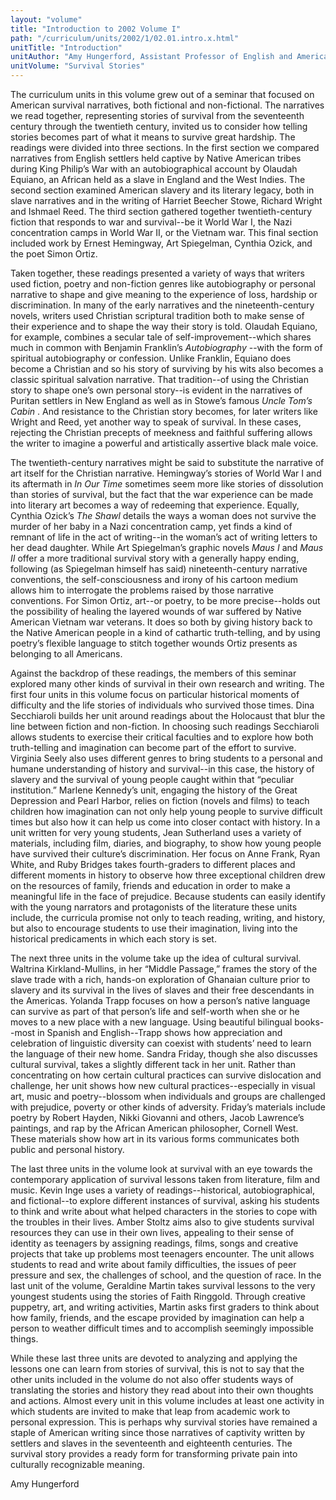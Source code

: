 ```yaml
---
layout: "volume"
title: "Introduction to 2002 Volume I"
path: "/curriculum/units/2002/1/02.01.intro.x.html"
unitTitle: "Introduction"
unitAuthor: "Amy Hungerford, Assistant Professor of English and American Studies"
unitVolume: "Survival Stories"
---
```

<body>
<p>
The curriculum units in this volume grew out of a seminar that focused on American survival narratives, both fictional and non-fictional. The narratives we read together, representing stories of survival from the seventeenth century through the twentieth century, invited us to consider how telling stories becomes part of what it means to survive great hardship. The readings were divided into three sections. In the first section we compared narratives from English settlers held captive by Native American tribes during King Philip’s War with an autobiographical account by Olaudah Equiano, an African held as a slave in England and the West Indies. The second section examined American slavery and its literary legacy, both in slave narratives and in the writing of Harriet Beecher Stowe, Richard Wright and Ishmael Reed. The third section gathered together twentieth-century fiction that responds to war and survival--be it World War I, the Nazi concentration camps in World War II, or the Vietnam war. This final section included work by Ernest Hemingway, Art Spiegelman, Cynthia Ozick, and the poet Simon Ortiz.
</p>
<p>
Taken together, these readings presented a variety of ways that writers used fiction, poetry and non-fiction genres like autobiography or personal narrative to shape and give meaning to the experience of loss, hardship or discrimination. In many of the early narratives and the nineteenth-century novels, writers used Christian scriptural tradition both to make sense of their experience and to shape the way their story is told. Olaudah Equiano, for example, combines a secular tale of self-improvement--which shares much in common with Benjamin Franklin’s
<i>
Autobiography
</i>
--with the form of spiritual autobiography or confession. Unlike Franklin, Equiano does become a Christian and so his story of surviving by his wits also becomes a classic spiritual salvation narrative. That tradition--of using the Christian story to shape one’s own personal story--is evident in the narratives of Puritan settlers in New England as well as in Stowe’s famous
<i>
Uncle Tom’s Cabin
</i>
. And resistance to the Christian story becomes, for later writers like Wright and Reed, yet another way to speak of survival. In these cases, rejecting the Christian precepts of meekness and faithful suffering allows the writer to imagine a powerful and artistically assertive black male voice.
</p>
<p>
The twentieth-century narratives might be said to substitute the narrative of art itself for the Christian narrative. Hemingway’s stories of World War I and its aftermath in
<i>
In Our Time
</i>
sometimes seem more like stories of dissolution than stories of survival, but the fact that the war experience can be made into literary art becomes a way of redeeming that experience. Equally, Cynthia Ozick’s
<i>
The Shawl
</i>
details the ways a woman does not survive the murder of her baby in a Nazi concentration camp, yet finds a kind of remnant of life in the act of writing--in the woman’s act of writing letters to her dead daughter. While Art Spiegelman’s graphic novels
<i>
Maus I
</i>
and
<i>
Maus II
</i>
offer a more traditional survival story with a generally happy ending, following (as Spiegelman himself has said) nineteenth-century narrative conventions, the self-consciousness and irony of his cartoon medium allows him to interrogate the problems raised by those narrative conventions. For Simon Ortiz, art--or poetry, to be more precise--holds out the possibility of healing the layered wounds of war suffered by Native American Vietnam war veterans. It does so both by giving history back to the Native American people in a kind of cathartic truth-telling, and by using poetry’s flexible language to stitch together wounds Ortiz presents as belonging to all Americans.
</p>
<p>
Against the backdrop of these readings, the members of this seminar explored many other kinds of survival in their own research and writing. The first four units in this volume focus on particular historical moments of difficulty and the life stories of individuals who survived those times. Dina Secchiaroli builds her unit around readings about the Holocaust that blur the line between fiction and non-fiction. In choosing such readings Secchiaroli allows students to exercise their critical faculties and to explore how both truth-telling and imagination can become part of the effort to survive. Virginia Seely also uses different genres to bring students to a personal and humane understanding of history and survival--in this case, the history of slavery and the survival of young people caught within that “peculiar institution.” Marlene Kennedy’s unit, engaging the history of the Great Depression and Pearl Harbor, relies on fiction (novels and films) to teach children how imagination can not only help young people to survive difficult times but also how it can help us come into closer contact with history. In a unit written for very young students, Jean Sutherland uses a variety of materials, including film, diaries, and biography, to show how young people have survived their culture’s discrimination. Her focus on Anne Frank, Ryan White, and Ruby Bridges takes fourth-graders to different places and different moments in history to observe how three exceptional children drew on the resources of family, friends and education in order to make a meaningful life in the face of prejudice. Because students can easily identify with the young narrators and protagonists of the literature these units include, the curricula promise not only to teach reading, writing, and history, but also to encourage students to use their imagination, living into the historical predicaments in which each story is set.
</p>
<p>
The next three units in the volume take up the idea of cultural survival. Waltrina Kirkland-Mullins, in her “Middle Passage,” frames the story of the slave trade with a rich, hands-on exploration of Ghanaian culture prior to slavery and its survival in the lives of slaves and their free descendants in the Americas. Yolanda Trapp focuses on how a person’s native language can survive as part of that person’s life and self-worth when she or he moves to a new place with a new language. Using beautiful bilingual books--most in Spanish and English--Trapp shows how appreciation and celebration of linguistic diversity can coexist with students’ need to learn the language of their new home. Sandra Friday, though she also discusses cultural survival, takes a slightly different tack in her unit. Rather than concentrating on how certain cultural practices can survive dislocation and challenge, her unit shows how new cultural practices--especially in visual art, music and poetry--blossom when individuals and groups are challenged with prejudice, poverty or other kinds of adversity. Friday’s materials include poetry by Robert Hayden, Nikki Giovanni and others, Jacob Lawrence’s paintings, and rap by the African American philosopher, Cornell West. These materials show how art in its various forms communicates both public and personal history.
</p>
<p>
The last three units in the volume look at survival with an eye towards the contemporary application of survival lessons taken from literature, film and music. Kevin Inge uses a variety of readings--historical, autobiographical, and fictional--to explore different instances of survival, asking his students to think and write about what helped characters in the stories to cope with the troubles in their lives. Amber Stoltz aims also to give students survival resources they can use in their own lives, appealing to their sense of identity as teenagers by assigning readings, films, songs and creative projects that take up problems most teenagers encounter. The unit allows students to read and write about family difficulties, the issues of peer pressure and sex, the challenges of school, and the question of race. In the last unit of the volume, Geraldine Martin takes survival lessons to the very youngest students using the stories of Faith Ringgold. Through creative puppetry, art, and writing activities, Martin asks first graders to think about how family, friends, and the escape provided by imagination can help a person to weather difficult times and to accomplish seemingly impossible things.
</p>
<p>
While these last three units are devoted to analyzing and applying the lessons one can learn from stories of survival, this is not to say that the other units included in the volume do not also offer students ways of translating the stories and history they read about into their own thoughts and actions. Almost every unit in this volume includes at least one activity in which students are invited to make that leap from academic work to personal expression. This is perhaps why survival stories have remained a staple of American writing since those narratives of captivity written by settlers and slaves in the seventeenth and eighteenth centuries. The survival story provides a ready form for transforming private pain into culturally recognizable meaning.
</p>
<p>
Amy Hungerford
</p>
</body>
